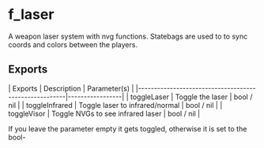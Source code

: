 # f_laser
A weapon laser system with nvg functions.
Statebags are used to to sync coords and colors between the players.

## Exports

| Exports         | Description                         | Parameter(s)    |
|-------------------------------------------------------|-----------------|
| toggleLaser     |  Toggle the laser                   | bool / nil      |
| toggleInfrared  |  Toggle laser to infrared/normal    | bool / nil      |
| toggleVisor     |  Toggle NVGs to see infrared laser  | bool / nil      |

If you leave the parameter empty it gets toggled, otherwise it is set to the bool-
